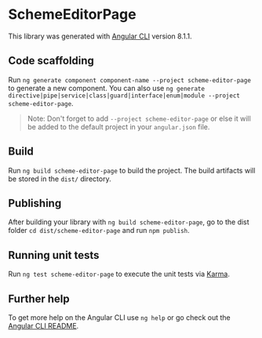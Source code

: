 # SchemeEditorPage

This library was generated with [Angular CLI](https://github.com/angular/angular-cli) version 8.1.1.

## Code scaffolding

Run `ng generate component component-name --project scheme-editor-page` to generate a new component. You can also use `ng generate directive|pipe|service|class|guard|interface|enum|module --project scheme-editor-page`.
> Note: Don't forget to add `--project scheme-editor-page` or else it will be added to the default project in your `angular.json` file. 

## Build

Run `ng build scheme-editor-page` to build the project. The build artifacts will be stored in the `dist/` directory.

## Publishing

After building your library with `ng build scheme-editor-page`, go to the dist folder `cd dist/scheme-editor-page` and run `npm publish`.

## Running unit tests

Run `ng test scheme-editor-page` to execute the unit tests via [Karma](https://karma-runner.github.io).

## Further help

To get more help on the Angular CLI use `ng help` or go check out the [Angular CLI README](https://github.com/angular/angular-cli/blob/master/README.md).
